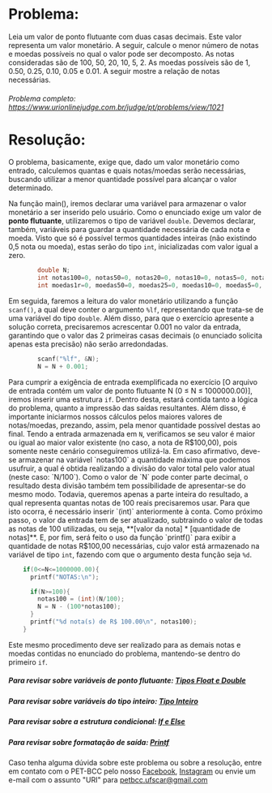 # Problema:

Leia um valor de ponto flutuante com duas casas decimais. Este valor representa um valor monetário. A seguir, calcule o menor número de notas e moedas possíveis no qual o valor pode ser decomposto. As notas consideradas são de 100, 50, 20, 10, 5, 2. As moedas possíveis são de 1, 0.50, 0.25, 0.10, 0.05 e 0.01. A seguir mostre a relação de notas necessárias.

###### Problema completo: https://www.urionlinejudge.com.br/judge/pt/problems/view/1021

# Resolução:

O problema, basicamente, exige que, dado um valor monetário como entrado, calculemos quantas e quais notas/moedas serão necessárias, buscando utilizar a menor quantidade possível para alcançar o valor determinado.

Na função main(), iremos declarar uma variável para armazenar o valor monetário a ser inserido pelo usuário. Como o enunciado exige um valor de **ponto flutuante**, utilizaremos o tipo de variável `double`.
Devemos declarar, também, variáveis para guardar a quantidade necessária de cada nota e moeda. Visto que só é possível termos quantidades inteiras (não existindo 0,5 nota ou moeda), estas serão do tipo `int`, inicializadas com valor igual a zero.

```c
        double N;
        int notas100=0, notas50=0, notas20=0, notas10=0, notas5=0, notas2=0;
        int moedas1r=0, moedas50=0, moedas25=0, moedas10=0, moedas5=0, moedas1c=0;
```


Em seguida, faremos a leitura do valor monetário utilizando a função `scanf()`, a qual deve conter o argumento `%lf`, representando que trata-se de uma variável do tipo `double`.
Além disso, para que o exercício apresente a solução correta, precisaremos acrescentar 0.001 no valor da entrada, garantindo que o valor das 2 primeiras casas decimais (o enunciado solicita apenas esta precisão) não serão arredondadas.

```c
        scanf("%lf", &N);
        N = N + 0.001;
```

Para cumprir a exigência de entrada exemplificada no exercício [O arquivo de entrada contém um valor de ponto flutuante N (0 ≤ N ≤ 1000000.00)], iremos inserir uma estrutura `if`. Dentro desta, estará contida tanto a lógica do problema, quanto a impressão das saídas resultantes. Além disso, é importante iniciarmos nossos cálculos pelos maiores valores de notas/moedas, prezando, assim, pela menor quantidade possível destas ao final.
Tendo a entrada armazenada em `N`, verificamos se seu valor é maior ou igual ao maior valor existente (no caso, a nota de R$100,00), pois somente neste cenário conseguiremos utilizá-la. Em caso afirmativo, deve-se armazenar na variável `notas100` a quantidade máxima que podemos usufruir, a qual é obtida realizando a divisão do valor total pelo valor atual (neste caso: `N/100`). Como o valor de `N` pode conter parte decimal, o resultado desta divisão também tem possibilidade de apresentar-se do mesmo modo. Todavia, queremos apenas a parte inteira do resultado, a qual representa quantas notas de 100 reais precisaremos usar. Para que isto ocorra, é necessário inserir `(int)` anteriormente à conta.
Como próximo passo, o valor da entrada tem de ser atualizado, subtraindo o valor de todas as notas de 100 utilizadas, ou seja, **[valor da nota] * [quantidade de notas]**. E, por fim, será feito o uso da função `printf()` para exibir a quantidade de notas R$100,00 necessárias, cujo valor está armazenado na variável de tipo `int`, fazendo com que o argumento desta função seja `%d`.

```c
    if(0<=N<=1000000.00){
      printf("NOTAS:\n");

      if(N>=100){
        notas100 = (int)(N/100);
        N = N - (100*notas100);
      }
      printf("%d nota(s) de R$ 100.00\n", notas100);
    }
```

Este mesmo procedimento deve ser realizado para as demais notas e moedas contidas no enunciado do problema, mantendo-se dentro do primeiro `if`.


##### Para revisar sobre variáveis de ponto flutuante: [Tipos Float e Double](https://www.cprogressivo.net/2012/12/Os-tipos-float-e-double-numeros-decimais-reais-em-C.html)
##### Para revisar sobre variáveis do tipo inteiro: [Tipo Inteiro](https://www.cprogressivo.net/2012/12/O-tipo-inteiroint-na-linguagem-C.html)
##### Para revisar sobre a estrutura condicional: [If e Else](https://www.cprogressivo.net/2013/01/O-testecondicional-IF-ELSE.html)
##### Para revisar sobre formatação de saída: [Printf](https://alvinalexander.com/programming/printf-format-cheat-sheet/)


Caso tenha alguma dúvida sobre este problema ou sobre a resolução, entre em contato com o PET-BCC pelo nosso
[Facebook](https://www.facebook.com/petbcc/),
[Instagram](https://www.instagram.com/petbcc.ufscar/)
ou envie um e-mail com o assunto "URI" para petbcc.ufscar@gmail.com
